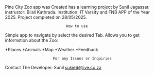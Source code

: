 Pine City Zoo app was Created has a learning project by Sunil Jagassar.
instrustor: Bilall Kathrada. 
Institution: IT Varsity and FNB APP of the Year 2025.
Project completed on 28/05/2025.

                                How to use 
Simple app to navigate by select the desired Tab.
Allows you to get informstion about the Zoo:

*Places
*Animals 
*Map
*Weather
*Feedback

                          For any Issues or Inquiries 

Contact The Developer:
Sunil 
sukie6@live.co.za
